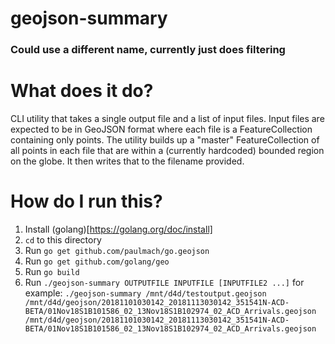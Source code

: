 # geojson-summary
### Could use a different name, currently just does filtering

# What does it do?
CLI utility that takes a single output file and a list of input files. Input files are expected to be in GeoJSON format where each file is a FeatureCollection containing only points. The utility builds up a "master" FeatureCollection of all points in each file that are within a (currently hardcoded) bounded region on the globe. It then writes that to the filename provided.

# How do I run this?

1. Install (golang)[https://golang.org/doc/install]
2. `cd` to this directory
3. Run `go get github.com/paulmach/go.geojson`
4. Run `go get github.com/golang/geo`
5. Run `go build`
6. Run `./geojson-summary OUTPUTFILE INPUTFILE [INPUTFILE2 ...]` for example: `./geojson-summary /mnt/d4d/testoutput.geojson /mnt/d4d/geojson/20181101030142_20181113030142_351541N-ACD-BETA/01Nov18S1B101586_02_13Nov18S1B102974_02_ACD_Arrivals.geojson /mnt/d4d/geojson/20181101030142_20181113030142_351541N-ACD-BETA/01Nov18S1B101586_02_13Nov18S1B102974_02_ACD_Arrivals.geojson`

